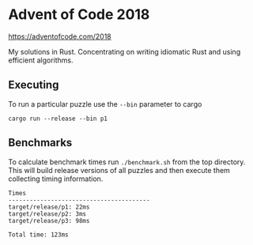 # Advent of Code 2018

https://adventofcode.com/2018

My solutions in Rust. Concentrating on writing idiomatic Rust and using
efficient algorithms.

## Executing

To run a particular puzzle use the `--bin` parameter to cargo

	cargo run --release --bin p1

## Benchmarks

To calculate benchmark times run `./benchmark.sh` from the top directory. This
will build release versions of all puzzles and then execute them collecting
timing information.

	Times
	----------------------------------------
	target/release/p1: 22ms
	target/release/p2: 3ms
	target/release/p3: 98ms

	Total time: 123ms

